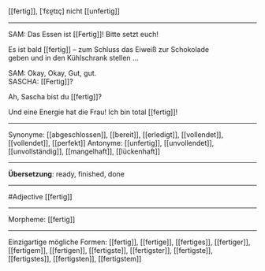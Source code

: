 [[fertig]], [ˈfɛɐ̯tɪç]
nicht [[unfertig]]

---
SAM: Das Essen ist [[Fertig]]! Bitte setzt euch!  

Es ist bald [[fertig]] – zum Schluss das Eiweiß zur Schokolade
geben und in den Kühlschrank stellen …  

SAM: Okay, Okay, Gut, gut.  
SASCHA: [[Fertig]]?  

Ah, Sascha bist du [[fertig]]?  

Und eine Energie hat die Frau! Ich bin total [[fertig]]!  

---
Synonyme: [[abgeschlossen]], [[bereit]], [[erledigt]], [[vollendet]], [[vollendet]], [[perfekt]]
Antonyme: [[unfertig]], [[unvollendet]], [[unvollständig]], [[mangelhaft]], [[lückenhaft]]

---
**Übersetzung**:
ready, finished, done

---
#Adjective [[fertig]]

---
Morpheme:
[[fertig]]

---


Einzigartige mögliche Formen: 
[[fertig]], [[fertige]], [[fertiges]], [[fertiger]], [[fertigem]], [[fertigen]], [[fertigste]], [[fertigster]], [[fertigste]], [[fertigstes]], [[fertigsten]], [[fertigstem]]
